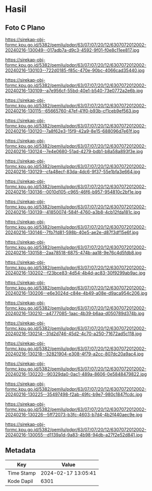 # Hasil

## Foto C Plano

https://sirekap-obj-formc.kpu.go.id/5382/pemilu/pdpr/63/07/07/20/12/6307072012002-20240216-130049--017adb7a-d9c3-4592-9f01-f0e8c11ee817.jpg

https://sirekap-obj-formc.kpu.go.id/5382/pemilu/pdpr/63/07/07/20/12/6307072012002-20240216-130103--722d0185-f85c-470e-90bc-4066cad35440.jpg

https://sirekap-obj-formc.kpu.go.id/5382/pemilu/pdpr/63/07/07/20/12/6307072012002-20240216-130109--a7e956cf-55bd-40e1-b540-73e0772a2e6b.jpg

https://sirekap-obj-formc.kpu.go.id/5382/pemilu/pdpr/63/07/07/20/12/6307072012002-20240216-130115--65665760-47ef-41f0-b93b-cf1ceb9ef563.jpg

https://sirekap-obj-formc.kpu.go.id/5382/pemilu/pdpr/63/07/07/20/12/6307072012002-20240216-130120--7a8f62e3-15f9-42a9-8e15-688096d7e61f.jpg

https://sirekap-obj-formc.kpu.go.id/5382/pemilu/pdpr/63/07/07/20/12/6307072012002-20240216-130124--7e4e0680-51ad-4279-bdb1-b8a58a893f3e.jpg

https://sirekap-obj-formc.kpu.go.id/5382/pemilu/pdpr/63/07/07/20/12/6307072012002-20240216-130129--cfa48ecf-83da-4dc6-9f37-55e1bfa3e664.jpg

https://sirekap-obj-formc.kpu.go.id/5382/pemilu/pdpr/63/07/07/20/12/6307072012002-20240216-130136--0010d105-c965-46f6-b957-954810c2bf1e.jpg

https://sirekap-obj-formc.kpu.go.id/5382/pemilu/pdpr/63/07/07/20/12/6307072012002-20240216-130139--41850074-584f-4760-a3b8-4cb12fda181c.jpg

https://sirekap-obj-formc.kpu.go.id/5382/pemilu/pdpr/63/07/07/20/12/6307072012002-20240216-130146--7fb7fd81-598b-40e5-ae2e-d87f3df15e6f.jpg

https://sirekap-obj-formc.kpu.go.id/5382/pemilu/pdpr/63/07/07/20/12/6307072012002-20240216-130158--2aa78518-6875-474b-aa18-9e76c4d5fdb8.jpg

https://sirekap-obj-formc.kpu.go.id/5382/pemilu/pdpr/63/07/07/20/12/6307072012002-20240216-130202--f23bce83-4d54-4b4d-ac83-30f9299ab9ac.jpg

https://sirekap-obj-formc.kpu.go.id/5382/pemilu/pdpr/63/07/07/20/12/6307072012002-20240216-130206--e6e3024d-c84e-4b49-a08e-d9aca954c206.jpg

https://sirekap-obj-formc.kpu.go.id/5382/pemilu/pdpr/63/07/07/20/12/6307072012002-20240216-130210--a4777085-1aac-4b39-b6aa-d050789d374b.jpg

https://sirekap-obj-formc.kpu.go.id/5382/pemilu/pdpr/63/07/07/20/12/6307072012002-20240216-130214--31d2d746-45d2-4c70-a250-71672ad5c118.jpg

https://sirekap-obj-formc.kpu.go.id/5382/pemilu/pdpr/63/07/07/20/12/6307072012002-20240216-130218--32821904-e308-4f79-a2cc-807dc20a9ac4.jpg

https://sirekap-obj-formc.kpu.go.id/5382/pemilu/pdpr/63/07/07/20/12/6307072012002-20240216-130220--90329da0-0ac1-489a-8606-0e5848479822.jpg

https://sirekap-obj-formc.kpu.go.id/5382/pemilu/pdpr/63/07/07/20/12/6307072012002-20240216-130225--35497498-f2ab-49fc-b9e7-980c1847fcdc.jpg

https://sirekap-obj-formc.kpu.go.id/5382/pemilu/pdpr/63/07/07/20/12/6307072012002-20240216-130226--5ff72073-b3fc-4603-b7d4-4b2f440aec9e.jpg

https://sirekap-obj-formc.kpu.go.id/5382/pemilu/pdpr/63/07/07/20/12/6307072012002-20240216-130055--d1139a1d-9a83-4b98-94db-a27f2e52d841.jpg


## Metadata

| Key        | Value               |
| ---------- | ------------------- |
| Time Stamp | 2024-02-17 13:05:41 |
| Kode Dapil | 6301                |



